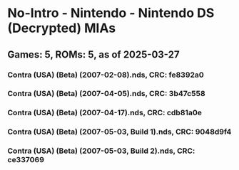 # No-Intro - Nintendo - Nintendo DS (Decrypted) MIAs
## Games: 5, ROMs: 5, as of 2025-03-27

### Contra (USA) (Beta) (2007-02-08).nds, CRC: fe8392a0
### Contra (USA) (Beta) (2007-04-05).nds, CRC: 3b47c558
### Contra (USA) (Beta) (2007-04-17).nds, CRC: cdb81a0e
### Contra (USA) (Beta) (2007-05-03, Build 1).nds, CRC: 9048d9f4
### Contra (USA) (Beta) (2007-05-03, Build 2).nds, CRC: ce337069

